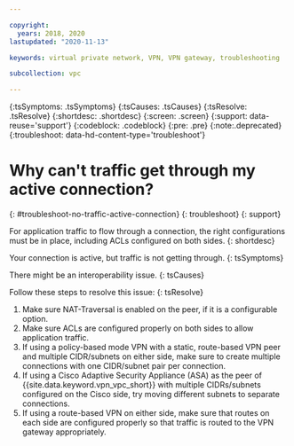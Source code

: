 ```yaml
---

copyright:
  years: 2018, 2020
lastupdated: "2020-11-13"

keywords: virtual private network, VPN, VPN gateway, troubleshooting

subcollection: vpc

---
```


{:tsSymptoms: .tsSymptoms}
{:tsCauses: .tsCauses}
{:tsResolve: .tsResolve}
{:shortdesc: .shortdesc}
{:screen: .screen}
{:support: data-reuse='support'}
{:codeblock: .codeblock}
{:pre: .pre}
{:note:.deprecated}
{:troubleshoot: data-hd-content-type='troubleshoot'}

# Why can't traffic get through my active connection?
{: #troubleshoot-no-traffic-active-connection}
{: troubleshoot}
{: support}

For application traffic to flow through a connection, the right configurations must be in place, including ACLs configured on both sides.
{: shortdesc}

Your connection is active, but traffic is not getting through.
{: tsSymptoms}

There might be an interoperability issue.
{: tsCauses}

Follow these steps to resolve this issue:
{: tsResolve}

1. Make sure NAT-Traversal is enabled on the peer, if it is a configurable option.
1. Make sure ACLs are configured properly on both sides to allow application traffic.
1. If using a policy-based mode VPN with a static, route-based VPN peer and multiple CIDR/subnets on either side, make sure to create multiple connections with one CIDR/subnet pair per connection.
1. If using a Cisco Adaptive Security Appliance (ASA) as the peer of {{site.data.keyword.vpn_vpc_short}} with multiple CIDRs/subnets configured on the Cisco side, try moving different subnets to separate connections.
1. If using a route-based VPN on either side, make sure that routes on each side are configured properly so that traffic is routed to the VPN gateway appropriately. 
